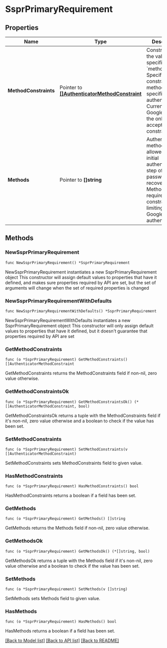 # SsprPrimaryRequirement

## Properties

Name | Type | Description | Notes
------------ | ------------- | ------------- | -------------
**MethodConstraints** | Pointer to [**[]AuthenticatorMethodConstraint**](AuthenticatorMethodConstraint.md) | Constraints on the values specified in the &#x60;methods&#x60; array. Specifying a constraint limits methods to specific authenticator(s). Currently, Google OTP is the only accepted constraint. | [optional] 
**Methods** | Pointer to **[]string** | Authenticator methods allowed for the initial authentication step of password recovery. Method &#x60;otp&#x60; requires a constraint limiting it to a Google authenticator. | [optional] 

## Methods

### NewSsprPrimaryRequirement

`func NewSsprPrimaryRequirement() *SsprPrimaryRequirement`

NewSsprPrimaryRequirement instantiates a new SsprPrimaryRequirement object
This constructor will assign default values to properties that have it defined,
and makes sure properties required by API are set, but the set of arguments
will change when the set of required properties is changed

### NewSsprPrimaryRequirementWithDefaults

`func NewSsprPrimaryRequirementWithDefaults() *SsprPrimaryRequirement`

NewSsprPrimaryRequirementWithDefaults instantiates a new SsprPrimaryRequirement object
This constructor will only assign default values to properties that have it defined,
but it doesn't guarantee that properties required by API are set

### GetMethodConstraints

`func (o *SsprPrimaryRequirement) GetMethodConstraints() []AuthenticatorMethodConstraint`

GetMethodConstraints returns the MethodConstraints field if non-nil, zero value otherwise.

### GetMethodConstraintsOk

`func (o *SsprPrimaryRequirement) GetMethodConstraintsOk() (*[]AuthenticatorMethodConstraint, bool)`

GetMethodConstraintsOk returns a tuple with the MethodConstraints field if it's non-nil, zero value otherwise
and a boolean to check if the value has been set.

### SetMethodConstraints

`func (o *SsprPrimaryRequirement) SetMethodConstraints(v []AuthenticatorMethodConstraint)`

SetMethodConstraints sets MethodConstraints field to given value.

### HasMethodConstraints

`func (o *SsprPrimaryRequirement) HasMethodConstraints() bool`

HasMethodConstraints returns a boolean if a field has been set.

### GetMethods

`func (o *SsprPrimaryRequirement) GetMethods() []string`

GetMethods returns the Methods field if non-nil, zero value otherwise.

### GetMethodsOk

`func (o *SsprPrimaryRequirement) GetMethodsOk() (*[]string, bool)`

GetMethodsOk returns a tuple with the Methods field if it's non-nil, zero value otherwise
and a boolean to check if the value has been set.

### SetMethods

`func (o *SsprPrimaryRequirement) SetMethods(v []string)`

SetMethods sets Methods field to given value.

### HasMethods

`func (o *SsprPrimaryRequirement) HasMethods() bool`

HasMethods returns a boolean if a field has been set.


[[Back to Model list]](../README.md#documentation-for-models) [[Back to API list]](../README.md#documentation-for-api-endpoints) [[Back to README]](../README.md)


